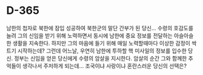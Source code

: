 # D-365
남한의 첩자로 북한에 잠입 성공하여 북한군의 말단 간부가 된 당신...
수령의 호감도를 늘려 그의 신임을 받기 위해 노력하면서 동시에 남한에 중요 정보를 전달하는 아슬아슬한 생활을 지속한다.
하지만 그의 마음에 들기 위해 매일 노력할때마다 이상한 감정이 싹트기 시작하는데?
그런데 어느날, 우연히 남한에 투하할 핵 미사일의 정보를 입수한 당신.
정부는 신임을 얻은 당신에게 수령의 암살을 지시한다.
암살의 순간 그와 함께한 추억들이 생각나서 주저하게 되는데...
조국이냐 사랑이냐 혼란스러운 당신의 선택은?
